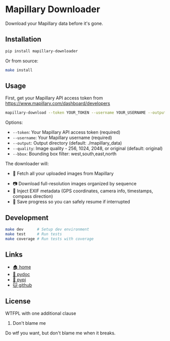 # Mapillary Downloader

Download your Mapillary data before it's gone.

## Installation

```bash
pip install mapillary-downloader
```

Or from source:

```bash
make install
```

## Usage

First, get your Mapillary API access token from https://www.mapillary.com/dashboard/developers

```bash
mapillary-download --token YOUR_TOKEN --username YOUR_USERNAME --output ./downloads
```

Options:
- `--token`: Your Mapillary API access token (required)
- `--username`: Your Mapillary username (required)
- `--output`: Output directory (default: ./mapillary_data)
- `--quality`: Image quality - 256, 1024, 2048, or original (default: original)
- `--bbox`: Bounding box filter: west,south,east,north

The downloader will:
* 💾 Fetch all your uploaded images from Mapillary
- 📷 Download full-resolution images organized by sequence
- 📜 Inject EXIF metadata (GPS coordinates, camera info, timestamps, compass direction)
- 🛟 Save progress so you can safely resume if interrupted

## Development

```bash
make dev      # Setup dev environment
make test     # Run tests
make coverage # Run tests with coverage
```

## Links

* [🏠 home](https://bitplane.net/dev/python/mapillary_downloader)
* [📖 pydoc](https://bitplane.net/dev/python/mapillary_downloader/pydoc)
* [🐍 pypi](https://pypi.org/project/mapillary-downloader)
* [🐱 github](https://github.com/bitplane/mapillary_downloader)

## License

WTFPL with one additional clause

1. Don't blame me

Do wtf you want, but don't blame me when it breaks.
